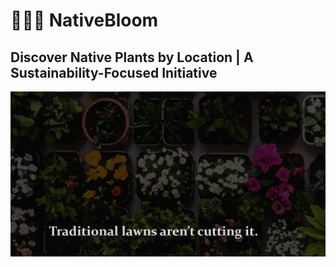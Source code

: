 # 🍃🌺🌞 NativeBloom

## Discover Native Plants by Location | A Sustainability-Focused Initiative

![NativeBloom Banner](nativebloom-banner.jpg)
